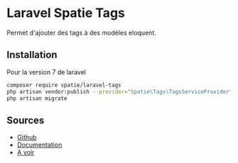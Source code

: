 # Laravel Spatie Tags

Permet d'ajouter des tags à des modèles eloquent.

## Installation

Pour la version 7 de laravel

```sh
composer require spatie/laravel-tags
php artisan vendor:publish --provider="Spatie\Tags\TagsServiceProvider" --tag="migrations"
php artisan migrate
```


## Sources 

* [Github](https://github.com/spatie/laravel-tags)
* [Documentation](https://spatie.be/docs/laravel-tags/v2/introduction)
* [A voir](https://laravel-news.com/how-to-add-tagging-to-your-laravel-app)